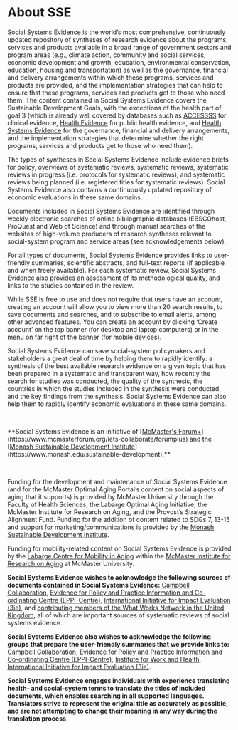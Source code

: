 # About SSE

Social Systems Evidence is the world’s most comprehensive, continuously updated repository of syntheses of research evidence about the programs, services and products available in a broad range of government sectors and program areas (e.g., climate action, community and social services, economic development and growth, education, environmental conservation, education, housing and transportation) as well as the governance, financial and delivery arrangements within which these programs, services and products are provided, and the implementation strategies that can help to ensure that these programs, services and products get to those who need them. The content contained in Social Systems Evidence covers the Sustainable Development Goals, with the exceptions of the health part of goal 3 (which is already well covered by databases such as [ACCESSSS](https://www.accessss.org/) for clinical evidence, [Health Evidence](https://healthevidence.org/) for public health evidence, and [Health Systems Evidence](https://www.healthsystemsevidence.org/) for the governance, financial and delivery arrangements, and the implementation strategies that determine whether the right programs, services and products get to those who need them).

The types of syntheses in Social Systems Evidence include evidence briefs for policy, overviews of systematic reviews, systematic reviews, systematic reviews in progress (i.e. protocols for systematic reviews), and systematic reviews being planned (i.e. registered titles for systematic reviews). Social Systems Evidence also contains a continuously updated repository of economic evaluations in these same domains.

Documents included in Social Systems Evidence are identified through weekly electronic searches of online bibliographic databases (EBSCOhost, ProQuest and Web of Science) and through manual searches of the websites of high-volume producers of research syntheses relevant to social-system program and service areas (see acknowledgements below).

For all types of documents, Social Systems Evidence provides links to user-friendly summaries, scientific abstracts, and full-text reports (if applicable and when freely available). For each systematic review, Social Systems Evidence also provides an assessment of its methodological quality, and links to the studies contained in the review.

While SSE is free to use and does not require that users have an account, creating an account will allow you to view more than 20 search results, to save documents and searches, and to subscribe to email alerts, among other advanced features. You can create an account by clicking ‘Create account’ on the top banner (for desktop and laptop computers) or in the menu on far right of the banner (for mobile devices).

Social Systems Evidence can save social-system policymakers and stakeholders a great deal of time by helping them to rapidly identify: a synthesis of the best available research evidence on a given topic that has been prepared in a systematic and transparent way, how recently the search for studies was conducted, the quality of the synthesis, the countries in which the studies included in the synthesis were conducted, and the key findings from the synthesis. Social Systems Evidence can also help them to rapidly identify economic evaluations in these same domains.

<br/>
<p class="text-center">**Social Systems Evidence is an initiative of [<u>McMaster's Forum+</u>](https://www.mcmasterforum.org/lets-collaborate/forumplus) and the [<u>Monash Sustainable Development Institute</u>](https://www.monash.edu/sustainable-development).**</p>
<br/>

Funding for the development and maintenance of Social Systems Evidence (and for the McMaster Optimal Aging Portal’s content on social aspects of aging that it supports) is provided by McMaster University through the Faculty of Health Sciences, the Labarge Optimal Aging Initiative, the McMaster Institute for Research on Aging, and the Provost’s Strategic Alignment Fund. Funding for the addition of content related to SDGs 7, 13-15 and support for marketing/communications is provided by the [Monash Sustainable Development Institute](https://www.monash.edu/sustainable-development).

Funding for mobility-related content on Social Systems Evidence is provided by the [Labarge Centre for Mobility in Aging](https://mira.mcmaster.ca/research/research-centre/centre-for-mobility) within the [McMaster Institute for Research on Aging](https://mira.mcmaster.ca/home) at McMaster University.

**Social Systems Evidence wishes to acknowledge the following sources of documents contained in Social Systems Evidence:** [Campbell Collaboration](https://www.campbellcollaboration.org/), [Evidence for Policy and Practice Information and Co-ordinating Centre (EPPI-Centre)](https://eppi.ioe.ac.uk/cms/), [International Initiative for Impact Evaluation (3ie)](http://www.3ieimpact.org/), and [contributing members of the What Works Network in the United Kingdom](https://www.gov.uk/guidance/what-works-network), all of which are important sources of systematic reviews of social systems evidence.

**Social Systems Evidence also wishes to acknowledge the following groups that prepare the user-friendly summaries that we provide links to:** [Campbell Collaboration](https://www.campbellcollaboration.org/), [Evidence for Policy and Practice Information and Co-ordinating Centre (EPPI-Centre)](https://eppi.ioe.ac.uk/cms/), [Institute for Work and Health](https://www.iwh.on.ca/), [International Initiative for Impact Evaluation (3ie)](http://www.3ieimpact.org/).

**Social Systems Evidence engages individuals with experience translating health- and social-system terms to translate the titles of included documents, which enables searching in all supported languages. Translators strive to represent the original title as accurately as possible, and are not attempting to change their meaning in any way during the translation process.**